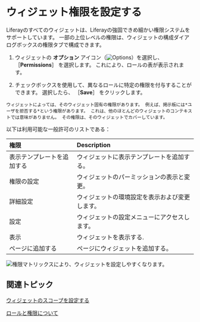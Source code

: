 # ウィジェット権限を設定する

Liferayのすべてのウィジェットは、Liferayの強固できめ細かい権限システムをサポートしています。 一部の上位レベルの権限は、ウィジェットの構成ダイアログボックスの権限タブで構成できます。

1. ウィジェットの **オプション** アイコン（![Options](../../../../../images/icon-app-options.png)）を選択し、 ［**Permissions**］ を選択します。 これにより、ロールの表が表示されます。

1. チェックボックスを使用して、異なるロールに特定の権限を付与することができます。 選択したら、 ［**Save**］ をクリックします。

```{note}
ウィジェットによっては、そのウィジェット固有の権限があります。 例えば、掲示板には*ユーザを拒否する*という権限があります。 これは、他のほとんどのウィジェットのコンテキストでは意味がありません。 その権限は、そのウィジェットでカバーしています。
```

以下は利用可能な一般許可のリストである：

| 権限            | Description             |
|:------------- |:----------------------- |
| 表示テンプレートを追加する | ウィジェットに表示テンプレートを追加する。   |
| 権限の設定         | ウィジェットのパーミッションの表示と変更。   |
| 詳細設定          | ウィジェットの環境設定を表示および変更します。 |
| 設定            | ウィジェットの設定メニューにアクセスします。  |
| 表示            | ウィジェットを表示する.            |
| ページに追加する      | ページにウィジェットを追加する。        |

![権限マトリックスにより、ウィジェットを設定しやすくなります。](./setting-widget-permissions/images/01.png)

## 関連トピック

[ウィジェットのスコープを設定する](./setting-widget-scopes.md)

[ロールと権限について](../../../../../users-and-permissions/roles-and-permissions/understanding-roles-and-permissions.md)
